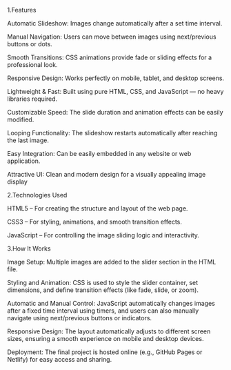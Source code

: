 1.Features

Automatic Slideshow: Images change automatically after a set time interval.

Manual Navigation: Users can move between images using next/previous buttons or dots.

Smooth Transitions: CSS animations provide fade or sliding effects for a professional look.

Responsive Design: Works perfectly on mobile, tablet, and desktop screens.

Lightweight & Fast: Built using pure HTML, CSS, and JavaScript — no heavy libraries required.

Customizable Speed: The slide duration and animation effects can be easily modified.

Looping Functionality: The slideshow restarts automatically after reaching the last image.

Easy Integration: Can be easily embedded in any website or web application.

Attractive UI: Clean and modern design for a visually appealing image display

2.Technologies Used

HTML5 – For creating the structure and layout of the web page.

CSS3 – For styling, animations, and smooth transition effects.

JavaScript – For controlling the image sliding logic and interactivity.

3.How It Works

Image Setup: Multiple images are added to the slider section in the HTML file.

Styling and Animation: CSS is used to style the slider container, set dimensions, and define transition effects (like fade, slide, or zoom).

Automatic and Manual Control: JavaScript automatically changes images after a fixed time interval using timers, and users can also manually navigate using next/previous buttons or indicators.

Responsive Design: The layout automatically adjusts to different screen sizes, ensuring a smooth experience on mobile and desktop devices.

Deployment: The final project is hosted online (e.g., GitHub Pages or Netlify) for easy access and sharing.
